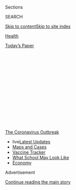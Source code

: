 <div id="app">

<div>

<div>

<div>

<div class="NYTAppHideMasthead css-1q2w90k e1suatyy0">

<div class="section css-ui9rw0 e1suatyy2">

<div class="css-eph4ug er09x8g0">

<div class="css-6n7j50">

</div>

<span class="css-1dv1kvn">Sections</span>

<div class="css-10488qs">

<span class="css-1dv1kvn">SEARCH</span>

</div>

[Skip to content](#site-content)[Skip to site
index](#site-index)

</div>

<div id="masthead-section-label" class="css-1wr3we4 eaxe0e00">

[Health](https://www.nytimes.com/section/health)

</div>

<div class="css-10698na e1huz5gh0">

</div>

</div>

<div id="masthead-bar-one" class="section hasLinks css-15hmgas e1csuq9d3">

<div class="css-uqyvli e1csuq9d0">

</div>

<div class="css-1uqjmks e1csuq9d1">

</div>

<div class="css-9e9ivx">

[](https://myaccount.nytimes.com/auth/login?response_type=cookie&client_id=vi)

</div>

<div class="css-1bvtpon e1csuq9d2">

[Today’s
Paper](https://www.nytimes.com/section/todayspaper)

</div>

</div>

</div>

</div>

<div data-aria-hidden="false">

<div id="site-content" data-role="main">

<div>

<div class="css-1aor85t" style="opacity:0.000000001;z-index:-1;visibility:hidden">

<div class="css-1hqnpie">

<div class="css-epjblv">

<span class="css-17xtcya">[Health](/section/health)</span><span class="css-x15j1o">|</span><span class="css-fwqvlz">239
Experts With One Big Claim: The Coronavirus Is
Airborne</span>

</div>

<div class="css-k008qs">

<div class="css-1iwv8en">

<span class="css-18z7m18"></span>

<div>

</div>

</div>

<span class="css-1n6z4y">https://nyti.ms/3ix7pEy</span>

<div class="css-1705lsu">

<div class="css-4xjgmj">

<div class="css-4skfbu" data-role="toolbar" data-aria-label="Social Media Share buttons, Save button, and Comments Panel with current comment count" data-testid="share-tools">

  - 
  - 
  - 
  - 
    
    <div class="css-6n7j50">
    
    </div>

  - 
  - 

</div>

</div>

</div>

</div>

</div>

</div>

<div id="NYT_TOP_BANNER_REGION" class="css-13pd83m">

<div>

<div id="styln-prism-menu-1592847958612" class="section interactive-content interactive-size-medium css-1edisqu">

<div class="css-17ih8de interactive-body">

<div id="scroll-container" class="css-1gj85ro">

[<span class="styln-title-wrap"><span class="css-1pje3qr">The
Coronavirus</span><span class="css-1pje3qr">
Outbreak</span></span>](https://www.nytimes.com/news-event/coronavirus?action=click&pgtype=Article&state=default&region=TOP_BANNER&context=storylines_menu)

  - <span class="css-kqxiym" data-emphasize="true">live</span>[Latest
    Updates](https://www.nytimes.com/2020/08/01/world/coronavirus-covid-19.html?action=click&pgtype=Article&state=default&region=TOP_BANNER&context=storylines_menu)
  - [Maps and
    Cases](https://www.nytimes.com/interactive/2020/us/coronavirus-us-cases.html?action=click&pgtype=Article&state=default&region=TOP_BANNER&context=storylines_menu)
  - [Vaccine
    Tracker](https://www.nytimes.com/interactive/2020/science/coronavirus-vaccine-tracker.html?action=click&pgtype=Article&state=default&region=TOP_BANNER&context=storylines_menu)
  - [What School May Look
    Like](https://www.nytimes.com/interactive/2020/07/29/us/schools-reopening-coronavirus.html?action=click&pgtype=Article&state=default&region=TOP_BANNER&context=storylines_menu)
  - [Economy](https://www.nytimes.com/live/2020/07/31/business/stock-market-today-coronavirus?action=click&pgtype=Article&state=default&region=TOP_BANNER&context=storylines_menu)

</div>

</div>

</div>

</div>

</div>

<div id="top-wrapper" class="css-1sy8kpn">

<div id="top-slug" class="css-l9onyx">

Advertisement

</div>

[Continue reading the main
story](#after-top)

<div class="ad top-wrapper" style="text-align:center;height:100%;display:block;min-height:250px">

<div id="top" class="place-ad" data-position="top" data-size-key="top">

</div>

</div>

<div id="after-top">

</div>

</div>

<div>

<div id="sponsor-wrapper" class="css-1hyfx7x">

<div id="sponsor-slug" class="css-19vbshk">

Supported by

</div>

[Continue reading the main
story](#after-sponsor)

<div id="sponsor" class="ad sponsor-wrapper" style="text-align:center;height:100%;display:block">

</div>

<div id="after-sponsor">

</div>

</div>

<div class="css-186x18t">

</div>

<div class="css-1vkm6nb ehdk2mb0">

# 239 Experts With One Big Claim: The Coronavirus Is Airborne

</div>

The W.H.O. has resisted mounting evidence that viral particles floating
indoors are infectious, some scientists say. The agency maintains the
research is still inconclusive.

<div class="css-79elbk" data-testid="photoviewer-wrapper">

<div class="css-z3e15g" data-testid="photoviewer-wrapper-hidden">

</div>

<div class="css-1a48zt4 ehw59r15" data-testid="photoviewer-children">

![<span class="css-16f3y1r e13ogyst0" data-aria-hidden="true">Patrons at
the Ocean Casino in Atlantic City, N.J., on July 3. Some scientists are
warning that airborne transmission of the coronavirus in indoor settings
has been
underappreciated.</span><span class="css-cnj6d5 e1z0qqy90" itemprop="copyrightHolder"><span class="css-1ly73wi e1tej78p0">Credit...</span><span><span>Mark
Makela/Getty
Images</span></span></span>](https://static01.nyt.com/images/2020/07/04/science/04virus-aerosols3/04virus-aerosols3-articleLarge.jpg?quality=75&auto=webp&disable=upscale)

</div>

</div>

<div class="css-18e8msd">

<div class="css-vp77d3 epjyd6m0">

<div class="css-1baulvz">

By [<span class="css-1baulvz last-byline" itemprop="name">Apoorva
Mandavilli</span>](https://www.nytimes.com/by/apoorva-mandavilli)

</div>

</div>

  - 
    
    <div class="css-ld3wwf e16638kd2">
    
    Published July 4, 2020Updated July 7,
    2020
    
    </div>

  - 
    
    <div class="css-4xjgmj">
    
    <div class="css-pvvomx" data-role="toolbar" data-aria-label="Social Media Share buttons, Save button, and Comments Panel with current comment count" data-testid="share-tools">
    
      - 
      - 
      - 
      - 
        
        <div class="css-6n7j50">
        
        </div>
    
      - 
      - 
    
    </div>
    
    </div>

</div>

<div class="css-mdjrty">

[Leer en
español](https://www.nytimes.com/es/2020/07/06/espanol/ciencia-y-tecnologia/coronavirus-transmision-aire.html "Read in Spanish")

</div>

</div>

<div class="section meteredContent css-1r7ky0e" name="articleBody" itemprop="articleBody">

<div class="css-1fanzo5 StoryBodyCompanionColumn">

<div class="css-53u6y8">

The
[coronavirus](https://www.nytimes.com/2020/07/04/health/coronavirus-neanderthals.html)
is finding new victims worldwide, in bars and restaurants, offices,
markets and casinos, giving rise to frightening clusters of infection
that increasingly confirm what many scientists have been saying for
months: [The virus lingers in the air
indoors](https://www.nytimes.com/2020/07/09/health/virus-aerosols-who.html),
infecting those nearby.

If airborne transmission is a significant factor in the pandemic,
especially in crowded spaces with poor ventilation, the [consequences
for containment will be
significant](https://www.nytimes.com/2020/07/06/podcasts/the-daily/coronavirus-science-indoor-infection.html).
Masks may be needed indoors, even in socially-distant settings. Health
care workers may need N95 masks that filter out even the smallest
respiratory droplets as they care for coronavirus patients.

Ventilation systems in schools, nursing homes, residences and businesses
may need to minimize recirculating air and add powerful new filters.
Ultraviolet lights may be needed to kill viral particles floating in
tiny droplets indoors.

The World Health Organization has long held that the coronavirus is
spread primarily by large respiratory droplets that, once expelled by
infected people in coughs and sneezes, fall quickly to the floor.

</div>

</div>

<div class="css-1fanzo5 StoryBodyCompanionColumn">

<div class="css-53u6y8">

But in an open letter to the W.H.O., 239 scientists in 32 countries
[have outlined the evidence showing that smaller particles can infect
people](https://academic.oup.com/cid/article/doi/10.1093/cid/ciaa939/5867798),
and are calling for the agency to revise its recommendations. The
researchers plan to publish their letter in a scientific journal next
week.

</div>

</div>

<div>

</div>

<div class="css-1fanzo5 StoryBodyCompanionColumn">

<div class="css-53u6y8">

Even in its latest update on the coronavirus, released June 29, the
W.H.O. said airborne transmission of the virus is possible only [after
medical
procedures](https://www.who.int/publications/i/item/WHO-2019-nCoV-IPC-2020.4)
that produce aerosols, or droplets smaller than 5 microns. (A micron is
equal to one millionth of a meter.)

Proper ventilation and N95 masks are of concern only in those
circumstances, according to the W.H.O. Instead, its infection control
guidance, before and
[during](https://www.who.int/infection-prevention/en/) this pandemic,
has
[heavily](https://www.who.int/infection-prevention/campaigns/ipc-global-survey-2019/en/)
[promoted](https://www.who.int/infection-prevention/campaigns/clean-hands/5may2019/en/)
the importance of [handwashing](https://www.who.int/gpsc/ipc/en/) as a
primary prevention strategy, even though there is limited evidence for
transmission of the virus from surfaces. (The Centers for Disease
Control and Prevention now says surfaces are likely to play only a minor
role.)

Dr. Benedetta Allegranzi, the W.H.O.’s technical lead on infection
control, said the evidence for the virus spreading by air was
unconvincing.

</div>

</div>

<div class="css-1fanzo5 StoryBodyCompanionColumn">

<div class="css-53u6y8">

“Especially in the last couple of months, we have been stating several
times that we consider airborne transmission as possible but certainly
not supported by solid or even clear evidence,” she said. “There is a
strong debate on this.”

But interviews with nearly 20 scientists — including a dozen W.H.O.
consultants and several members of the committee that crafted the
guidance — and internal emails paint a picture of an organization that,
despite good intentions, is out of step with science.

</div>

</div>

<div>

</div>

<div class="css-1fanzo5 StoryBodyCompanionColumn">

<div class="css-53u6y8">

Whether carried aloft by large droplets that zoom through the air after
a sneeze, or by much smaller exhaled droplets that may glide the length
of a room, these experts said, the coronavirus is borne through air and
can infect people when inhaled.

Most of these experts sympathized with the W.H.O.’s growing portfolio
and shrinking budget, and noted the tricky political relationships it
has to manage, especially with the United States and China. They praised
W.H.O. staff for holding daily briefings and tirelessly answering
questions about the
pandemic.

<div id="NYT_MAIN_CONTENT_1_REGION" class="css-9tf9ac">

<div>

<div id="styln-covid-updates-world" class="section interactive-content interactive-size-medium css-1ftcdic">

<div class="css-17ih8de interactive-body">

<div id="styln-briefing-block" data-asset-id="QXJ0aWNsZTpueXQ6Ly9hcnRpY2xlLzhiMjRmNTQ0LWVhMmUtNTlmNC1hMDZiLTM0YWI3YTlmN2E4YQ==">

<div class="briefing-block-header-section">

# [Latest Updates: Global Coronavirus Outbreak](https://www.nytimes.com/2020/08/01/world/coronavirus-covid-19.html?action=click&pgtype=Article&state=default&region=MAIN_CONTENT_1&context=storylines_live_updates)

<div class="briefing-block-ts">

Updated 2020-08-02T00:39:11.591Z

</div>

</div>

  - [The U.S. reels as July cases more than double the total of any
    other
    month.](https://www.nytimes.com/2020/08/01/world/coronavirus-covid-19.html?action=click&pgtype=Article&state=default&region=MAIN_CONTENT_1&context=storylines_live_updates#link-34047410)
  - [Top officials work to break impasse over jobless
    benefit.](https://www.nytimes.com/2020/08/01/world/coronavirus-covid-19.html?action=click&pgtype=Article&state=default&region=MAIN_CONTENT_1&context=storylines_live_updates#link-3ac56579)
  - [Thousands in Berlin protest Germany’s coronavirus
    measures.](https://www.nytimes.com/2020/08/01/world/coronavirus-covid-19.html?action=click&pgtype=Article&state=default&region=MAIN_CONTENT_1&context=storylines_live_updates#link-25930521)

<div class="briefing-block-footer">

<div class="briefing-block-footer-meta">

[See more
updates](https://www.nytimes.com/2020/08/01/world/coronavirus-covid-19.html?action=click&pgtype=Article&state=default&region=MAIN_CONTENT_1&context=storylines_live_updates)

</div>

<div class="briefing-block-briefinglinks">

<span>More live coverage:</span>
[Markets](https://www.nytimes.com/live/2020/07/31/business/stock-market-today-coronavirus?action=click&pgtype=Article&state=default&region=MAIN_CONTENT_1&context=storylines_live_updates)

</div>

</div>

</div>

</div>

</div>

</div>

</div>

But the infection prevention and control committee in particular,
experts said, is bound by a rigid and overly medicalized view of
scientific evidence, is slow and risk-averse in updating its guidance
and allows a few conservative voices to shout down dissent.

“They’ll die defending their view,” said one longstanding W.H.O.
consultant, who did not wish to be identified because of her continuing
work for the organization. Even its staunchest supporters said the
committee should [diversify its
expertise](https://twitter.com/JoyAgnost/status/1263802269658644480) and
relax its criteria for proof, especially in a fast-moving outbreak.

</div>

</div>

<div class="css-1fanzo5 StoryBodyCompanionColumn">

<div class="css-53u6y8">

“I do get frustrated about the issues of airflow and sizing of
particles, absolutely,” said Mary-Louise McLaws, a committee member and
epidemiologist at the University of New South Wales in Sydney.

“If we started revisiting airflow, we would have to be prepared to
change a lot of what we do,” she said. “I think it’s a good idea, a very
good idea, but it will cause an enormous shudder through the infection
control society.”

In early April, a group of 36 experts on air quality and aerosols urged
the W.H.O. to consider the growing evidence on airborne transmission of
the coronavirus. The agency responded promptly, calling Lidia Morawska,
the group’s leader and a longtime W.H.O. consultant, to arrange a
meeting.

But the discussion was dominated by a few experts who are staunch
supporters of handwashing and felt it must be emphasized over aerosols,
according to some participants, and the committee’s advice remained
unchanged.

Dr. Morawska and others pointed to
[several](https://www.nytimes.com/2020/05/12/health/coronavirus-choir.html)
[incidents](https://www.nytimes.com/2020/04/20/health/airflow-coronavirus-restaurants.html)
that indicate [airborne
transmission](https://news.sky.com/story/coronavirus-circulating-air-may-have-spread-covid-19-to-1-500-german-meat-plant-staff-12014156)
of the virus, particularly in poorly ventilated and crowded indoor
spaces. They said the W.H.O. was making an artificial distinction
between tiny aerosols and larger droplets, even though infected people
produce both.

“We’ve known since 1946 that coughing and talking generate aerosols,”
said Linsey Marr, an expert in airborne transmission of viruses at
Virginia Tech.

Scientists have not been able to grow the coronavirus from aerosols in
the lab. But that doesn’t mean aerosols are not infective, Dr. Marr
said: Most of the [samples in those experiments have come from hospital
rooms](https://www.sciencedirect.com/science/article/pii/S0013935120307143?via%3Dihub)
with good air flow that would dilute viral levels.

</div>

</div>

<div class="css-1fanzo5 StoryBodyCompanionColumn">

<div class="css-53u6y8">

In most buildings, she said, “the air-exchange rate is usually much
lower, allowing virus to accumulate in the air and pose a greater risk.”

The W.H.O. also is relying on a dated definition of airborne
transmission, Dr. Marr said. The agency believes an airborne pathogen,
like the measles virus, has to be highly infectious and to travel long
distances.

People generally “think and talk about airborne transmission profoundly
stupidly,” said Bill Hanage, an epidemiologist at the Harvard T.H. Chan
School of Public Health.

“We have this notion that airborne transmission means droplets hanging
in the air capable of infecting you many hours later, drifting down
streets, through letter boxes and finding their way into homes
everywhere,” Dr. Hanage said.

</div>

</div>

<div class="css-79elbk" data-testid="photoviewer-wrapper">

<div class="css-z3e15g" data-testid="photoviewer-wrapper-hidden">

</div>

<div class="css-1a48zt4 ehw59r15" data-testid="photoviewer-children">

![<span class="css-16f3y1r e13ogyst0" data-aria-hidden="true">Dr. Soumya
Swaminathan, chief scientist of the World Health Organization, at a
recent news conference. “We don’t shy away from being challenged — it’s
good for us to be challenged,” she said in an
interview.</span><span class="css-cnj6d5 e1z0qqy90" itemprop="copyrightHolder"><span class="css-1ly73wi e1tej78p0">Credit...</span><span>Pool
photo by Fabrice
Coffrini</span></span>](https://static01.nyt.com/images/2020/07/04/science/04virus-aerosols4/04virus-aerosols4-articleLarge.jpg?quality=75&auto=webp&disable=upscale)

</div>

</div>

<div class="css-1fanzo5 StoryBodyCompanionColumn">

<div class="css-53u6y8">

Experts all agree that the coronavirus does not behave that way. Dr.
Marr and others said the coronavirus seemed to be most infectious when
people were in prolonged contact at close range, especially indoors, and
even more so in [superspreader
events](https://www.nytimes.com/2020/06/30/science/how-coronavirus-spreads.html)
— exactly what scientists would expect from aerosol transmission.

## Precautionary principle

The W.H.O. has found itself at odds with groups of scientists more than
once during this pandemic.

The agency lagged behind most of its member nations in [endorsing face
coverings](https://www.nytimes.com/2020/06/05/health/coronavirus-masks-who.html)
for the public. While other organizations, including the C.D.C., have
long since acknowledged the importance of transmission [by people
without
symptoms](https://www.nytimes.com/2020/06/27/world/europe/coronavirus-spread-asymptomatic.html),
the W.H.O. still [maintains that asymptomatic transmission is
rare](https://www.nytimes.com/2020/06/09/health/coronavirus-asymptomatic-world-health-organization.html).

</div>

</div>

<div class="css-1fanzo5 StoryBodyCompanionColumn">

<div class="css-53u6y8">

“At the country level, a lot of W.H.O. technical staff are scratching
their heads,” said a consultant at a regional office in Southeast Asia,
who did not wish to be identified because he was worried about losing
his contract. “This is not giving us credibility.”

The consultant recalled that the W.H.O. staff members in his country
were the only ones to go without masks after the government there
endorsed them.

Many experts said the W.H.O. should embrace what some called a
“precautionary principle” and others called “needs and values” — the
idea that even without definitive evidence, the agency should assume the
worst of the virus, apply common sense and recommend the best protection
possible.

<div id="NYT_MAIN_CONTENT_3_REGION" class="css-9tf9ac">

<div>

<div id="styln-prism-freeform-1594220623585" class="section interactive-content interactive-size-medium css-1ftcdic">

<div class="css-17ih8de interactive-body">

<div id="prism-freeform-block-62021" class="css-19mumt8" data-role="complementary" data-storyline="The Coronavirus Outbreak" data-truncated="true" tabindex="0">

<div class="css-a8d9oz">

<div class="css-eb027h">

[](https://www.nytimes.com/news-event/coronavirus?action=click&pgtype=Article&state=default&region=MAIN_CONTENT_3&context=storylines_faq)

### The Coronavirus Outbreak ›

#### Frequently Asked Questions

Updated July 27, 2020

  - #### Should I refinance my mortgage?
    
      - [It could be a good
        idea,](https://www.nytimes.com/article/coronavirus-money-unemployment.html?action=click&pgtype=Article&state=default&region=MAIN_CONTENT_3&context=storylines_faq)
        because mortgage rates have [never been
        lower.](https://www.nytimes.com/2020/07/16/business/mortgage-rates-below-3-percent.html?action=click&pgtype=Article&state=default&region=MAIN_CONTENT_3&context=storylines_faq)
        Refinancing requests have pushed mortgage applications to some
        of the highest levels since 2008, so be prepared to get in line.
        But defaults are also up, so if you’re thinking about buying a
        home, be aware that some lenders have tightened their standards.

  - #### What is school going to look like in September?
    
      - It is unlikely that many schools will return to a normal
        schedule this fall, requiring the grind of [online
        learning](https://www.nytimes.com/2020/06/05/us/coronavirus-education-lost-learning.html?action=click&pgtype=Article&state=default&region=MAIN_CONTENT_3&context=storylines_faq),
        [makeshift child
        care](https://www.nytimes.com/2020/05/29/us/coronavirus-child-care-centers.html?action=click&pgtype=Article&state=default&region=MAIN_CONTENT_3&context=storylines_faq)
        and [stunted
        workdays](https://www.nytimes.com/2020/06/03/business/economy/coronavirus-working-women.html?action=click&pgtype=Article&state=default&region=MAIN_CONTENT_3&context=storylines_faq)
        to continue. California’s two largest public school districts —
        Los Angeles and San Diego — said on July 13, that [instruction
        will be remote-only in the
        fall](https://www.nytimes.com/2020/07/13/us/lausd-san-diego-school-reopening.html?action=click&pgtype=Article&state=default&region=MAIN_CONTENT_3&context=storylines_faq),
        citing concerns that surging coronavirus infections in their
        areas pose too dire a risk for students and teachers. Together,
        the two districts enroll some 825,000 students. They are the
        largest in the country so far to abandon plans for even a
        partial physical return to classrooms when they reopen in
        August. For other districts, the solution won’t be an
        all-or-nothing approach. [Many
        systems](https://bioethics.jhu.edu/research-and-outreach/projects/eschool-initiative/school-policy-tracker/),
        including the nation’s largest, New York City, are devising
        [hybrid
        plans](https://www.nytimes.com/2020/06/26/us/coronavirus-schools-reopen-fall.html?action=click&pgtype=Article&state=default&region=MAIN_CONTENT_3&context=storylines_faq)
        that involve spending some days in classrooms and other days
        online. There’s no national policy on this yet, so check with
        your municipal school system regularly to see what is happening
        in your community.

  - #### Is the coronavirus airborne?
    
      - The coronavirus [can stay aloft for hours in tiny droplets in
        stagnant
        air](https://www.nytimes.com/2020/07/04/health/239-experts-with-one-big-claim-the-coronavirus-is-airborne.html?action=click&pgtype=Article&state=default&region=MAIN_CONTENT_3&context=storylines_faq),
        infecting people as they inhale, mounting scientific evidence
        suggests. This risk is highest in crowded indoor spaces with
        poor ventilation, and may help explain super-spreading events
        reported in meatpacking plants, churches and restaurants. [It’s
        unclear how often the virus is
        spread](https://www.nytimes.com/2020/07/06/health/coronavirus-airborne-aerosols.html?action=click&pgtype=Article&state=default&region=MAIN_CONTENT_3&context=storylines_faq)
        via these tiny droplets, or aerosols, compared with larger
        droplets that are expelled when a sick person coughs or sneezes,
        or transmitted through contact with contaminated surfaces, said
        Linsey Marr, an aerosol expert at Virginia Tech. Aerosols are
        released even when a person without symptoms exhales, talks or
        sings, according to Dr. Marr and more than 200 other experts,
        who [have outlined the evidence in an open letter to the World
        Health
        Organization](https://academic.oup.com/cid/article/doi/10.1093/cid/ciaa939/5867798).

  - #### What are the symptoms of coronavirus?
    
      - Common symptoms [include fever, a dry cough, fatigue and
        difficulty breathing or shortness of
        breath.](https://www.nytimes.com/article/symptoms-coronavirus.html?action=click&pgtype=Article&state=default&region=MAIN_CONTENT_3&context=storylines_faq)
        Some of these symptoms overlap with those of the flu, making
        detection difficult, but runny noses and stuffy sinuses are less
        common. [The C.D.C. has
        also](https://www.nytimes.com/2020/04/27/health/coronavirus-symptoms-cdc.html?action=click&pgtype=Article&state=default&region=MAIN_CONTENT_3&context=storylines_faq)
        added chills, muscle pain, sore throat, headache and a new loss
        of the sense of taste or smell as symptoms to look out for. Most
        people fall ill five to seven days after exposure, but symptoms
        may appear in as few as two days or as many as 14 days.

  - #### Does asymptomatic transmission of Covid-19 happen?
    
      - So far, the evidence seems to show it does. A widely cited
        [paper](https://www.nature.com/articles/s41591-020-0869-5)
        published in April suggests that people are most infectious
        about two days before the onset of coronavirus symptoms and
        estimated that 44 percent of new infections were a result of
        transmission from people who were not yet showing symptoms.
        Recently, a top expert at the World Health Organization stated
        that transmission of the coronavirus by people who did not have
        symptoms was “very rare,” [but she later walked back that
        statement.](https://www.nytimes.com/2020/06/09/world/coronavirus-updates.html?action=click&pgtype=Article&state=default&region=MAIN_CONTENT_3&context=storylines_faq#link-1f302e21)

<div id="styln-survey-component-62021" class="styln-survey-component" data-surveyname="faq" data-surveystoryline="coronavirus">

</div>

</div>

<div class="css-6mllg9">

</div>

<div class="css-pmm6ed">

<span class="css-5gimkt"></span>

</div>

</div>

</div>

</div>

</div>

</div>

</div>

“There is no incontrovertible proof that SARS-CoV-2 travels or is
transmitted significantly by aerosols, but there is absolutely no
evidence that it’s not,” said Dr. Trish Greenhalgh, a primary care
doctor at the University of Oxford in Britain.

“So at the moment we have to make a decision in the face of uncertainty,
and my goodness, it’s going to be a disastrous decision if we get it
wrong,” she said. “So why not just mask up for a few weeks, just in
case?”

After all, the W.H.O. seems willing to accept without much evidence the
idea that the virus may be transmitted from surfaces, she and other
researchers noted, even as other health agencies have stepped back
emphasizing this route.

“I agree that fomite transmission is not directly demonstrated for this
virus,” Dr. Allegranzi, the W.H.O.’s technical lead on infection
control, said, referring to objects that may be infectious. “But it is
well known that other coronaviruses and respiratory viruses are
transmitted, and demonstrated to be transmitted, by contact with
fomite.”

</div>

</div>

<div class="css-1fanzo5 StoryBodyCompanionColumn">

<div class="css-53u6y8">

The agency also must consider the needs of all its member nations,
including those with limited resources, and make sure its
recommendations are tempered by “availability, feasibility, compliance,
resource implications,” she said.

***\[*[*Like the Science Times page on
Facebook.*](http://on.fb.me/1paTQ1h)** ****** *| Sign up for the*
**[*Science Times newsletter.*](http://nyti.ms/1MbHaRU)*\]***

Aerosols may play some limited role in spreading the virus, said Dr.
Paul Hunter, a member of the infection prevention committee and
professor of medicine at the University of East Anglia in Britain.

But if the W.H.O. were to push for rigorous control measures in the
absence of proof, hospitals in low- and middle-income countries may be
forced to divert scarce resources from other crucial programs.

“That’s the balance that an organization like the W.H.O. has to
achieve,” he said. “It’s the easiest thing in the world to say, ‘We’ve
got to follow the precautionary principle,’ and ignore the opportunity
costs of that.”

In interviews, other scientists criticized this view as paternalistic.
“‘We’re not going to say what we really think, because we think you
can’t deal with it?’ I don’t think that’s right,” said Don Milton, an
aerosol expert at the University of Maryland.

Even cloth masks, if worn by everyone, can significantly reduce
transmission, and the W.H.O. should say so clearly, he added.

Several experts criticized the W.H.O.’s messaging throughout the
pandemic, saying the staff seems to prize scientific perspective over
clarity.

</div>

</div>

<div class="css-1fanzo5 StoryBodyCompanionColumn">

<div class="css-53u6y8">

“What you say is designed to help people understand the nature of a
public health problem,” said Dr. William Aldis, a longtime W.H.O.
collaborator based in Thailand. “That’s different than just
scientifically describing a disease or a virus.”

The W.H.O. tends to describe “an absence of evidence as evidence of
absence,” Dr. Aldis added. In April, for example, [the W.H.O.
said](https://www.reuters.com/article/us-health-coronavirus-who-idUSKCN2270FB),
“There is currently no evidence that people who have recovered from
Covid-19 and have antibodies are protected from a second infection.”

The statement was intended to indicate uncertainty, but the phrasing
stoked unease among the public and earned rebukes from several experts
and journalists. The W.H.O. later walked back its comments.

In a less public instance, the W.H.O. said there was “no evidence to
suggest” that people with H.I.V. were at increased risk from the
coronavirus. After Joseph Amon, the director of global health at Drexel
University in Philadelphia who has sat on many agency committees,
pointed out that the phrasing was misleading, the W.H.O. changed it to
say the [level of risk was
“unknown.”](https://www.who.int/emergencies/diseases/novel-coronavirus-2019/question-and-answers-hub/q-a-detail/q-a-on-covid-19-hiv-and-antiretrovirals)

But W.H.O. staff and some members said the critics did not give its
committees enough credit.

“Those that may have been frustrated may not be cognizant of how W.H.O.
expert committees work, and they work slowly and deliberately,” Dr.
McLaws said.

Dr. Soumya Swaminathan, the W.H.O.’s chief scientist, said agency staff
members were trying to evaluate new scientific evidence as fast as
possible, but without sacrificing the quality of their review. She added
that the agency will try to broaden the committees’ expertise and
communications to make sure everyone is heard.

“We take it seriously when journalists or scientists or anyone
challenges us and say we can do better than this,” she said. “We
definitely want to do better.”

</div>

</div>

<div>

</div>

</div>

<div>

</div>

<div>

</div>

<div>

</div>

<div>

<div id="bottom-wrapper" class="css-1ede5it">

<div id="bottom-slug" class="css-l9onyx">

Advertisement

</div>

[Continue reading the main
story](#after-bottom)

<div id="bottom" class="ad bottom-wrapper" style="text-align:center;height:100%;display:block;min-height:90px">

</div>

<div id="after-bottom">

</div>

</div>

</div>

</div>

</div>

## Site Index

<div>

</div>

## Site Information Navigation

  - [© <span>2020</span> <span>The New York Times
    Company</span>](https://help.nytimes.com/hc/en-us/articles/115014792127-Copyright-notice)

<!-- end list -->

  - [NYTCo](https://www.nytco.com/)
  - [Contact
    Us](https://help.nytimes.com/hc/en-us/articles/115015385887-Contact-Us)
  - [Work with us](https://www.nytco.com/careers/)
  - [Advertise](https://nytmediakit.com/)
  - [T Brand Studio](http://www.tbrandstudio.com/)
  - [Your Ad
    Choices](https://www.nytimes.com/privacy/cookie-policy#how-do-i-manage-trackers)
  - [Privacy](https://www.nytimes.com/privacy)
  - [Terms of
    Service](https://help.nytimes.com/hc/en-us/articles/115014893428-Terms-of-service)
  - [Terms of
    Sale](https://help.nytimes.com/hc/en-us/articles/115014893968-Terms-of-sale)
  - [Site
    Map](https://spiderbites.nytimes.com)
  - [Help](https://help.nytimes.com/hc/en-us)
  - [Subscriptions](https://www.nytimes.com/subscription?campaignId=37WXW)

</div>

</div>

</div>

</div>
